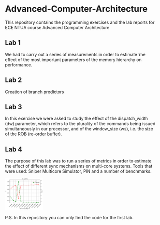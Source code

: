 # Advanced-Computer-Architecture

This repository contains the programming exercises and the lab reports for ECE NTUA course Advanced Computer Architecture </br>

## Lab 1 
We had to carry out a series of measurements in order to estimate τhe effect of the most important parameters of the memory hierarchy on performance.
## Lab 2 
Creation of branch predictors
## Lab 3 
In this exercise we were asked to study the effect of the dispatch_width (dw) parameter, which refers to the plurality of the commands being issued simultaneously in our processor, and of the window_size (ws), i.e. the size of the ROB (re-order buffer).
## Lab 4 
The purpose of this lab was to run a series of metrics in order to estimate the effect of different sync mechanisms on multi-core systems.
Tools that were used: Sniper Multicore Simulator, PIN and a number of benchmarks.
 
<img src="/images/TLB_streamcluster.png" width="25%" height ="25%">
 
P.S. In this repository you can only find the code for the first lab. 
